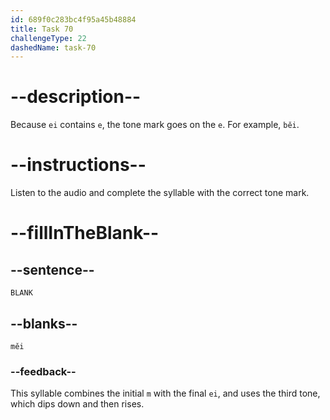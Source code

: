 ```yaml
---
id: 689f0c283bc4f95a45b48884
title: Task 70
challengeType: 22
dashedName: task-70
---
```


<!-- (Audio) A: měi -->

# --description--

Because `ei` contains `e`, the tone mark goes on the `e`. For example, `běi`.

# --instructions--

Listen to the audio and complete the syllable with the correct tone mark.

# --fillInTheBlank--

## --sentence--

`BLANK`

## --blanks--

`měi`

### --feedback--

This syllable combines the initial `m` with the final `ei`, and uses the third tone, which dips down and then rises.
